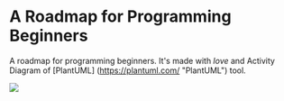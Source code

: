 # A Roadmap for Programming Beginners
A roadmap for programming beginners. It's made with *love* and Activity Diagram of [PlantUML] (https://plantuml.com/ "PlantUML") tool.

<img src="http://www.plantuml.com/plantuml/png/bLPjRzD84FxUNp6NgzHMXsFewKvtFKMYKEXLWYEYm1U4q6GzSPROkzRiE4t-_SrkNkeKMjCliNVscNdctJawX_SUYneRc7g6CVkIiQwjA-45bTOvud1mz0835U0TZ2jqyl7j6pWtOXTMLd1XCMgSmKoa2MTvtaH8MrT3u-iSDx2iMCEo2GaU77sWfK2GLQKyzsWQ9b_HmT5hps1hB0cei6Az0tG5bEI8CHwV01f38O1tQetM7YRx1GLREX3lApZUSjpSt0mJZoWa4Ps0Cd3RYMtAlWQzgYDJD7e6tt21a7r3XfsJyP19M9J0wmGE6nKV73mFWYpn5K2iL0G_as857rstaszaHAahpohuvL38pEAfPHZ1uDUNAtI3T56JOETYRDrya6oeTKD5ovIuh0l44fd2sdQ8siqESxWH7nywhEa97BPSZGO3VOa4eu7pWvDeDbAkwKQtNgZGJk4uGM6aRgmeA1pW3Zuwjy6JA-pqeAEhV4crenTT6YL_DZfLeDsbKDsCajPlC821_cwGNUNFdnFkovVlI3TEdINSFofBjxjyf0nkQpL9jT7SgJ2LL9_T-ufArLN9jFAOSkoy4B0jPmAToYNYRj5VUcUeIQLG0qdhFYinjHqhbwdhgprhrz9EfnrJtKuAqQxdULBUrNgWqsmDNBccbVnTA_g8wKz8m1AjkuF_X6nnKb7GnXXq1sa-GuS62wfNGyzbRdpTj36879jiVI3EWh7a36KDMsTietRovZQ0xDdJPtaGp_5ziMNACSSGntTF-h2Rwx0-h9e-u7-uhSE2NDmX3yDV-hfMt5xqv8OtTcuRAYocqECfto2_7czZ_ze9z4JrToD2heXyFwwFEhPUTLZz16a7VH_nW-5TkOASOBJG9IjeGPLlYCCmL1XcXPV46Kkroa-Vva__JB-___7NwUdVUO4BMsGpievgiiJP35q8tcMqR2eb3TdD32MpaWdEAMJYinksGbd9f7BZ2-fFp1llcz3Jg_hhMK5tv6zHs1hgqNvFndCHuFXZ85wtqac_MwzRPsBwViHgsFTmZf6n9b6-SMnvLpuClpQ-wKzLZAJbe4xrDz0EsccVpSpsjCx5oc5j3PnNbJVOFqdNVlqnGbV0DI6RcPvKk_HiPLQ77ZQQj6L_E0bMgk6VdhVNjgBmY7tuQcceYT72lnf9fLJx7DsEjK724xWMD7DzVc0YVLmoDhFRQE-OFvy4OJG25oZumtq6TpN6LtsG2s_QkZldtJrU-EMgr6owAhUkeELm9dMrIn_SnXPVjy_zC2UCR7iT_KIfqQpRgsDf9GkcJl_69jxFStBvuZI_9155Pfey5Ygoyubl9TkOo7Jj2VjRBxjExWLkqspklEjkFY76tRRepaxPLiZmQjamXSYsjuQPIbfoylQ-4bv-lEf-f7koijqVM3r2wLrwmZksv8IAhcRVvunz_4XJ_oZTGa--C-9CowpKZt3vZI-jsU4V6finYX2xkuKvTmK43zx1S3ZKk-UgszRL_m00?raw=true&sanitize=true">
